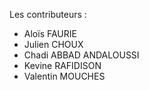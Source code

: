 Les contributeurs :
- Aloïs FAURIE
- Julien CHOUX
- Chadi ABBAD ANDALOUSSI
- Kevine RAFIDISON
- Valentin MOUCHES